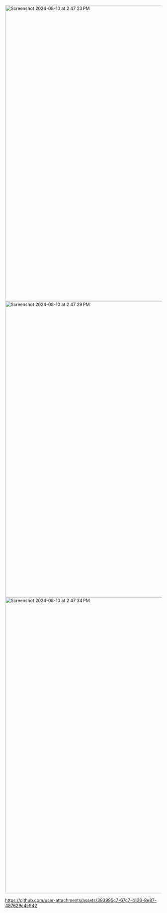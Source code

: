 <img width="952" alt="Screenshot 2024-08-10 at 2 47 23 PM" src="https://github.com/user-attachments/assets/544b3b81-97da-4c2f-bff4-8c021079be27">

<img width="952" alt="Screenshot 2024-08-10 at 2 47 29 PM" src="https://github.com/user-attachments/assets/c6479675-e737-494f-b66d-e9861c473c88">

<img width="952" alt="Screenshot 2024-08-10 at 2 47 34 PM" src="https://github.com/user-attachments/assets/0f449b53-cdf4-4e64-83d8-34f7ea065cc6">

https://github.com/user-attachments/assets/393995c7-67c7-4136-8e87-487629c4c942
